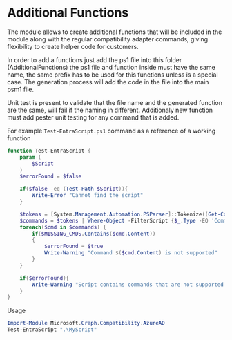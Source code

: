 # Additional Functions

The module allows to create additional functions that will be included in the module along with the regular compatibility adapter commands, giving flexibility to create helper code for customers.

In order to add a functions just add the ps1 file into this folder (AdditionalFunctions) the ps1 file and function inside must have the same name, the same prefix has to be used for this functions unless is a special case. The generation process will add the code in the file into the main psm1 file.

Unit test is present to validate that the file name and the generated function are the same, will fail if the naming in different. Additionaly new function must add pester unit testing for any command that is added.

For example `Test-EntraScript.ps1` command as a reference of a working function

```PowerShell
function Test-EntraScript {
    param (
        $Script
    )
    $errorFound = $false

    If($false -eq (Test-Path $Script)){
        Write-Error "Cannot find the script"
    }

    $tokens = [System.Management.Automation.PSParser]::Tokenize((Get-Content $Script), [ref]$null)
    $commands = $tokens | Where-Object -FilterScript {$_.Type -EQ 'Command'}
    foreach($cmd in $commands) {
        if($MISSING_CMDS.Contains($cmd.Content))
        {
            $errorFound = $true
            Write-Warning "Command $($cmd.Content) is not supported"
        }
    }

    if($errorFound){
        Write-Warning "Script contains commands that are not supported by the compatibility adapter."
    }
}
```

Usage

```PowerShell
Import-Module Microsoft.Graph.Compatibility.AzureAD
Test-EntraScript ".\MyScript"
```


